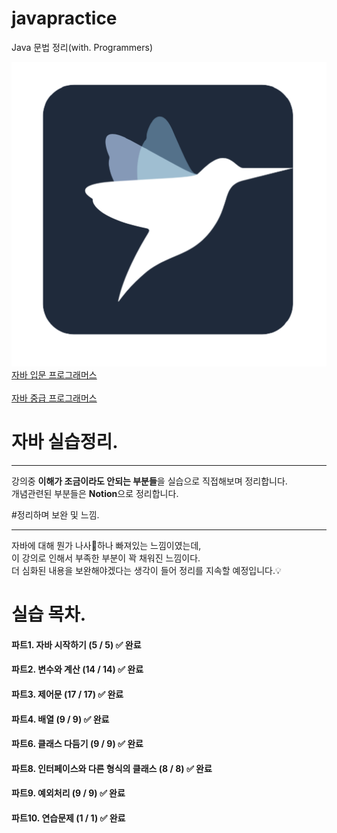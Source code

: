 # javapractice
Java 문법 정리(with. Programmers)<br>

![로고](./images/programmersLogo.png)<br>
[자바 입문 프로그래머스](https://programmers.co.kr/learn/courses/5)<br>
<br>[자바 중급 프로그래머스](https://programmers.co.kr/learn/courses/9)<br>
# 자바 실습정리.
<hr>
강의중 <b>이해가 조금이라도 안되는 부분들</b>을 실습으로 직접해보며 정리합니다.<br>
개념관련된 부분들은 <b>Notion</b>으로 정리합니다.

#정리하며 보완 및 느낌.
<hr>
자바에 대해 뭔가 나사🔩하나 빠져있는 느낌이였는데,</br>
이 강의로 인해서 부족한 부분이 꽉 채워진 느낌이다.</br>
더 심화된 내용을 보완해야겠다는 생각이 들어 정리를 지속할 예정입니다.💡


# 실습 목차.
#### 파트1. 자바 시작하기 (5 / 5) ✅ 완료
#### 파트2. 변수와 계산 (14 / 14) ✅ 완료
#### 파트3. 제어문 (17 / 17) ✅ 완료
#### 파트4. 배열 (9 / 9) ✅ 완료
#### 파트6. 클래스 다듬기 (9 / 9) ✅ 완료
#### 파트8. 인터페이스와 다른 형식의 클래스 (8 / 8) ✅ 완료
#### 파트9. 예외처리 (9 / 9) ✅ 완료
#### 파트10. 연습문제 (1 / 1) ✅ 완료


